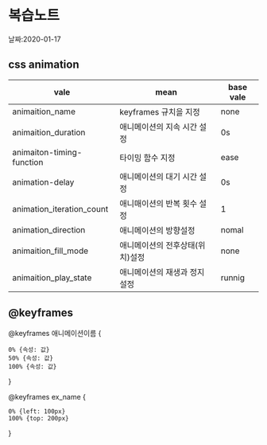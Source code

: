 # 복습노트

날짜:2020-01-17


css animation
--------------
|vale|mean|base vale|
|----|----|----|
|animaition_name|keyframes 규치을 지정|none|
|animaition_duration|애니메이션의 지속 시간 설정|0s|
|animaiton-timing-function|타이밍 함수 지정|ease|
|animation-delay|애니메이션의 대기 시간 설정|0s|
|animation_iteration_count|애니매이션의 반복 횟수 설정|1|
|animation_direction|애니메이션의 방향설정|nomal|
|animaition_fill_mode|애니메이션의 전후상태(위치)설정|none|
|animaition_play_state|애니메이션의 재생과 정지 설정|runnig|

@keyframes
----------
@keyframes 애니메이션이름 {

    0% {속성: 값}
    50% {속성: 값}
    100% {속성: 값}
}

@keyframes ex_name {

    0% {left: 100px}
    100% {top: 200px}
}

